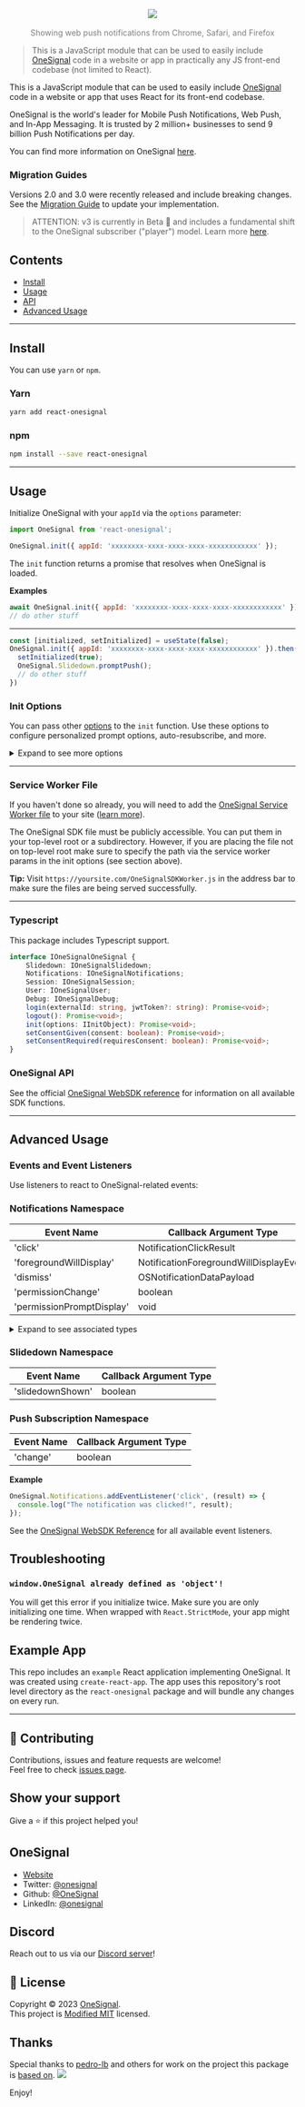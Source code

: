 <p align="center">
  <img src="https://media.onesignal.com/cms/Website%20Layout/logo-red.svg"/>
  <br/>
  <br/>
  <span style="color: grey !important">Showing web push notifications from Chrome, Safari, and Firefox</span>
</p>

> This is a JavaScript module that can be used to easily include [OneSignal](https://onesignal.com/) code in a website or app in practically any JS front-end codebase (not limited to React).

This is a JavaScript module that can be used to easily include [OneSignal](https://onesignal.com/) code in a website or app that uses React for its front-end codebase.

OneSignal is the world's leader for Mobile Push Notifications, Web Push, and In-App Messaging. It is trusted by 2 million+ businesses to send 9 billion Push Notifications per day.

You can find more information on OneSignal [here](https://onesignal.com/).

### Migration Guides
Versions 2.0 and 3.0 were recently released and include breaking changes. See the [Migration Guide](https://github.com/OneSignal/react-onesignal/blob/user-model/v1/MigrationGuide.md) to update your implementation.

> ATTENTION: v3 is currently in Beta 🚧 and includes a fundamental shift to the OneSignal subscriber ("player") model. Learn more [here](https://documentation.onesignal.com/v11.0/docs/user-model).

## Contents
- [Install](#install)
- [Usage](#usage)
- [API](#onesignal-api)
- [Advanced Usage](#advanced-usage)

---
## Install

You can use `yarn` or `npm`.

### Yarn

```bash
yarn add react-onesignal
```

### npm

```bash
npm install --save react-onesignal
```

---
## Usage

Initialize OneSignal with your `appId` via the `options` parameter:

```js
import OneSignal from 'react-onesignal';

OneSignal.init({ appId: 'xxxxxxxx-xxxx-xxxx-xxxx-xxxxxxxxxxxx' });
```

The `init` function returns a promise that resolves when OneSignal is loaded.

**Examples**
```js
await OneSignal.init({ appId: 'xxxxxxxx-xxxx-xxxx-xxxx-xxxxxxxxxxxx' });
// do other stuff
```
---

```js
const [initialized, setInitialized] = useState(false);
OneSignal.init({ appId: 'xxxxxxxx-xxxx-xxxx-xxxx-xxxxxxxxxxxx' }).then(() => {
  setInitialized(true);
  OneSignal.Slidedown.promptPush();
  // do other stuff
})
```

### Init Options
You can pass other [options](https://documentation.onesignal.com/v11.0/docs/web-sdk#initializing-the-sdk) to the `init` function. Use these options to configure personalized prompt options, auto-resubscribe, and more.

<details>
  <summary>Expand to see more options</summary>

  | Property Name               | Type                  | Description                                        |
| ---------------------------| --------------------- | -------------------------------------------------- |
| `appId`                     | `string`              | The ID of your OneSignal app.                      |
| `autoRegister`              | `boolean` (optional)  | Whether or not to automatically register the user. |
| `autoResubscribe`           | `boolean` (optional)  | Whether or not to automatically resubscribe the user. |
| `path`                      | `string` (optional)   | The path to the OneSignal service worker file.     |
| `serviceWorkerPath`         | `string` (optional)   | The path to the OneSignal service worker script.   |
| `serviceWorkerUpdaterPath`  | `string` (optional)   | The path to the OneSignal service worker updater script. |
| `subdomainName`             | `string` (optional)   | The subdomain of your OneSignal app.               |
| `allowLocalhostAsSecureOrigin` | `boolean` (optional) | Whether or not to allow localhost as a secure origin. |
| `requiresUserPrivacyConsent`| `boolean` (optional)  | Whether or not the user's consent is required.     |
| `persistNotification`       | `boolean` (optional)  | Whether or not notifications should persist.       |
| `notificationClickHandlerMatch`| `string` (optional) | The URL match pattern for notification clicks.     |
| `notificationClickHandlerAction`| `string` (optional)| The action to perform when a notification is clicked. |
| `welcomeNotification`       | `object` (optional)   | The welcome notification configuration.            |
| `notifyButton`              | `object` (optional)   | The notify button configuration.                   |
| `promptOptions`             | `object` (optional)   | Additional options for the subscription prompt.    |
| `webhooks`                  | `object` (optional)   | The webhook configuration.                         |
| `[key: string]`             | `any`                 | Additional properties can be added as needed.      |

**Service Worker Params**
You can customize the location and filenames of service worker assets. You are also able to specify the specific scope that your service worker should control. You can read more [here](https://documentation.onesignal.com/docs/onesignal-service-worker-faq#sdk-parameter-reference-for-service-workers).

In this distribution, you can specify the parameters via the following:

| Field                      | Details                                                                                                                |
|----------------------------|------------------------------------------------------------------------------------------------------------------------|
| `serviceWorkerParam`       | Use to specify the scope, or the path the service worker has control of.  Example:  `{ scope: "/js/push/onesignal/" }` |
| `serviceWorkerPath`        | The path to the service worker file.                                                                                   |

</details>

---

### Service Worker File
If you haven't done so already, you will need to add the [OneSignal Service Worker file](https://github.com/OneSignal/OneSignal-Website-SDK/files/7585231/OneSignal-Web-SDK-HTTPS-Integration-Files.zip) to your site ([learn more](https://documentation.onesignal.com/docs/web-push-quickstart#step-6-upload-files)).

The OneSignal SDK file must be publicly accessible. You can put them in your top-level root or a subdirectory. However, if you are placing the file not on top-level root make sure to specify the path via the service worker params in the init options (see section above).

**Tip:**
Visit `https://yoursite.com/OneSignalSDKWorker.js` in the address bar to make sure the files are being served successfully.

---
### Typescript
This package includes Typescript support.

```ts
interface IOneSignalOneSignal {
	Slidedown: IOneSignalSlidedown;
	Notifications: IOneSignalNotifications;
	Session: IOneSignalSession;
	User: IOneSignalUser;
	Debug: IOneSignalDebug;
	login(externalId: string, jwtToken?: string): Promise<void>;
	logout(): Promise<void>;
	init(options: IInitObject): Promise<void>;
	setConsentGiven(consent: boolean): Promise<void>;
	setConsentRequired(requiresConsent: boolean): Promise<void>;
}
```

### OneSignal API
See the official [OneSignal WebSDK reference](https://documentation.onesignal.com/v11.0/docs/web-sdk) for information on all available SDK functions.

---
## Advanced Usage
### Events and Event Listeners
Use listeners to react to OneSignal-related events:

### Notifications Namespace
| Event Name | Callback Argument Type |
|-|-|
|'click'      | NotificationClickResult|
|'foregroundWillDisplay'| NotificationForegroundWillDisplayEvent
| 'dismiss'| OSNotificationDataPayload|
|'permissionChange'| boolean|
|'permissionPromptDisplay'| void|

<details>
  <summary>Expand to see associated types</summary>

#### `NotificationClickResult`
| Property                    | Description                                 |
|-------------------------|---------------------------------------------|
| `actionId`              | A string representing the action ID associated with the click event |
| `url`                   | A string representing the URL associated with the click event |

#### `NotificationForegroundWillDisplayEvent`
| Property                    | Description                                 |
|-------------------------|---------------------------------------------|
| `notification`              | An `OSNotification` type object |

#### `OSNotification`
| Property              | Description                                                                                                          |
|-----------------------|----------------------------------------------------------------------------------------------------------------------|
| `id`                  | Optional string representing the unique identifier of the notification.                                              |
| `title`               | Optional string representing the title of the notification.                                                          |
| `body`                | Optional string representing the body of the notification.                                                           |
| `data`                | Optional data object associated with the notification.                                                               |
| `url`                 | Optional string representing the URL to be opened when the notification is clicked.                                  |
| `icon`                | Optional string representing the URL of the icon to be displayed with the notification.                              |
| `image`               | Optional string representing the URL of the image to be displayed with the notification.                             |
| `tag`                 | Optional string representing a unique identifier for a group of notifications.                                       |
| `requireInteraction`  | Optional boolean indicating whether the notification requires user interaction or not.                               |
| `renotify`            | Optional boolean indicating whether the notification should be replaced or not, if a notification with the same tag is already displayed. |
| `actions`             | Optional array of `NotificationActionButton` objects representing the action buttons associated with the notification.                         |

#### `NotificationActionButton`
| Property    | Description                                                                                   |
|-------------|-----------------------------------------------------------------------------------------------|
| `action`    | A string representing the action associated with the button.                                 |
| `title`     | A string representing the title of the button.                                               |
| `icon`      | Optional string representing the URL of the icon to be displayed with the button.            |
| `url`       | Optional string representing the URL to be opened when the button is clicked.                |

#### `OSNotificationDataPayload`
| Property    | Description                                                                                   |
|-------------|-----------------------------------------------------------------------------------------------|
| `id`        | A string representing the unique identifier of the notification data payload.                |
| `content`   | A string representing the content of the notification data payload.                          |
| `heading`   | Optional string representing the heading of the notification data payload.                   |
| `url`       | Optional string representing the URL to be opened when the notification data payload is clicked. |
| `data`      | Optional object containing additional data associated with the notification data payload.     |
| `rr`        | Optional string with value 'y' or 'n' representing whether or not the notification has [Confirmed Delivery](https://documentation.onesignal.com/docs/confirmed-deliveries).              |
| `icon`      | Optional string representing the URL of the icon to be displayed with the notification data payload. |
| `image`     | Optional string representing the URL of the image to be displayed with the notification data payload. |
| `tag`       | Optional string representing a unique identifier for a group of notification data payloads.   |
| `badge`     | Optional string representing the URL of the badge to be displayed with the notification data payload. |
| `vibrate`   | Optional array of numbers representing the vibration pattern of the notification data payload. |
| `buttons`   | Optional array of `NotificationButtonData` objects representing the button data associated with the notification data payload. |

#### `NotificationButtonData`
| Property | Description                                                                                          |
|----------|------------------------------------------------------------------------------------------------------|
| `url`    | A string representing the URL to be opened when the button is clicked.                                 |
| `id`     | A string representing the ID of the action.                                                          |
| `action` | A string representing the type of the action (inherited from `NotificationAction`).                  |
| `title`  | A string representing the title of the action button (inherited from `NotificationAction`).          |
| `icon`   | Optional string representing the URL of the icon to be displayed with the action button.              |

</details>

### Slidedown Namespace
| Event Name | Callback Argument Type |
|-|-|
|'slidedownShown'      | boolean |

### Push Subscription Namespace
| Event Name | Callback Argument Type |
|-|-|
|'change'      | boolean |

**Example**
```js
OneSignal.Notifications.addEventListener('click', (result) => {
  console.log("The notification was clicked!", result);
});
```

See the [OneSignal WebSDK Reference](https://documentation.onesignal.com/v11.0/docs/web-sdk) for all available event listeners.

## Troubleshooting
### `window.OneSignal already defined as 'object'!`
You will get this error if you initialize twice. Make sure you are only initializing one time. When wrapped with `React.StrictMode`, your app might be rendering twice.

## Example App
This repo includes an `example` React application implementing OneSignal. It was created using `create-react-app`. The app uses this repository's root level directory as the `react-onesignal` package and will bundle any changes on every run.

---

## 🤝 Contributing

Contributions, issues and feature requests are welcome!<br />Feel free to check [issues page](https://github.com/OneSignal/react-onesignal/issues).

## Show your support

Give a ⭐️ if this project helped you!

## OneSignal

* [Website](https://onesignal.com)
* Twitter: [@onesignal](https://twitter.com/onesignal)
* Github: [@OneSignal](https://github.com/OneSignal)
* LinkedIn: [@onesignal](https://linkedin.com/company/onesignal)

## Discord
Reach out to us via our [Discord server](https://discord.com/invite/EP7gf6Uz7G)!

## 📝 License

Copyright © 2023 [OneSignal](https://github.com/OneSignal).<br />
This project is [Modified MIT](https://github.com/OneSignal/react-onesignal/blob/master/LICENSE) licensed.

## Thanks
Special thanks to [pedro-lb](https://github.com/pedro-lb) and others for work on the project this package is [based on](https://github.com/pedro-lb/react-onesignal).
<a href="https://github.com/onesignal/react-onesignal/graphs/contributors">
  <img src="https://user-images.githubusercontent.com/11739227/119415383-1d354700-bcb7-11eb-946d-01c40cd07010.png" />
</a>

Enjoy!
